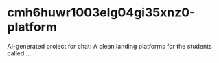 # cmh6huwr1003elg04gi35xnz0-platform
AI-generated project for chat: A clean landing platforms for the students called ...
